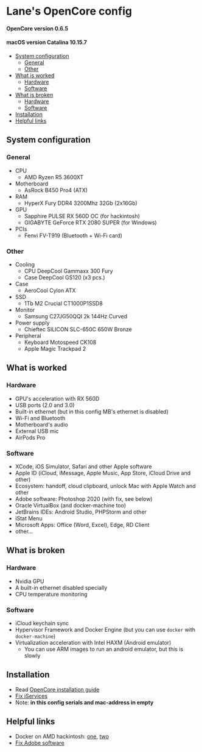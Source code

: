# Lane's OpenCore config
#### OpenCore version 0.6.5
#### macOS version Catalina 10.15.7


- [System configuration](#system-configuration)
    - [General](#general)
    - [Other](#other)
- [What is worked](#what-is-worked)
    - [Hardware](#hardware)
    - [Software](#software)
- [What is broken](#what-is-broken)
    - [Hardware](#hardware-1)
    - [Software](#software-1)
- [Installation](#installation)
- [Helpful links](#helpful-links)


## System configuration
### General
- CPU
    - AMD Ryzen R5 3600XT
- Motherboard
    - AsRock B450 Pro4 (ATX)
- RAM
    - HyperX Fury DDR4 3200Mhz 32Gb (2x16Gb)
- GPU
    - Sapphire PULSE RX 560D OC (for hackintosh)
    - GIGABYTE GeForce RTX 2080 SUPER (for Windows)
- PCIs
    - Fenvi FV-T919 (Bluetooth + Wi-Fi card)
### Other
- Cooling
    - CPU DeepCool Gammaxx 300 Fury
    - Case DeepCool GS120 (x3 pcs.)
- Case
    - AeroCool Cylon ATX
- SSD
    - 1Tb M2 Crucial CT1000P1SSD8
- Monitor
    - Samsung C27JG50QQI 2k 144Hz Curved
- Power supply
    - Chieftec SILICON SLC-650C 650W Bronze
- Peripheral
    - Keyboard Motospeed CK108
    - Apple Magic Trackpad 2


## What is worked
### Hardware
- GPU's acceleration with RX 560D
- USB ports (2.0 and 3.0)
- Built-in ethernet (but in this config MB's ethernet is disabled)
- Wi-Fi and Bluetooth
- Motherboard's audio
- External USB mic
- AirPods Pro

### Software
- XCode, iOS Simulator, Safari and other Apple software
- Apple ID (iCloud, iMessage, Apple Music, App Store, iCloud Drive and other)
- Ecosystem: handoff, cloud clipboard, unlock Mac with Apple Watch and other
- Adobe software: Photoshop 2020 (with fix, see below)
- Oracle VirtualBox (and docker-machine too)
- JetBrains IDEs: Android Studio, PHPStorm and other
- iStat Menu
- Microsoft Apps: Office (Word, Excel), Edge, RD Client
- other...


## What is broken
### Hardware
- Nvidia GPU
- A built-in ethernet disabled specially
- CPU temperature monitoring

### Software
- iCloud keychain sync
- Hypervisor Framework and Docker Engine (but you can use `docker` with `docker-machine`)
- Virtualization acceleration with Intel HAXM (Android emulator)
    - You can use ARM images to run an android emulator, but this is slowly


## Installation 
- Read [OpenCore installation guide](https://dortania.github.io/OpenCore-Install-Guide/)
- [Fix iServices](https://dortania.github.io/OpenCore-Post-Install/universal/iservices.html)
- Note: **in this config serials and mac-address in empty**

## Helpful links
- Docker on AMD hackintosh: [one](https://gist.github.com/slykar/e92732be9bf81a71e08068245656d70e), [two](https://evgeni.blog/hackintosh/docker-amd-ryzen)
- [Fix Adobe software](https://gist.github.com/naveenkrdy/26760ac5135deed6d0bb8902f6ceb6bd)

